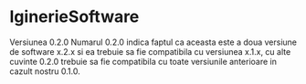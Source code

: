 # IginerieSoftware

Versiunea 0.2.0
Numarul 0.2.0 indica faptul ca aceasta este a doua versiune de software x.2.x si ea trebuie sa fie compatibila cu versiunea x.1.x, cu alte cuvinte 0.2.0 trebuie sa fie compatibila cu toate versiunile anterioare in cazult nostru 0.1.0.
 

